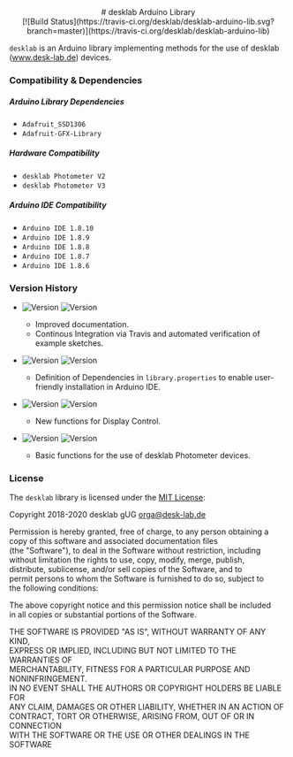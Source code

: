 <center># desklab Arduino Library</center>
<center>[![Build Status](https://travis-ci.org/desklab/desklab-arduino-lib.svg?branch=master)](https://travis-ci.org/desklab/desklab-arduino-lib)</center>

`desklab` is an Arduino library implementing methods for the use of desklab (www.desk-lab.de) devices.

### Compatibility & Dependencies

##### Arduino Library Dependencies
 - `Adafruit_SSD1306`
 - `Adafruit-GFX-Library`

##### Hardware Compatibility
  - `desklab Photometer V2`
  - `desklab Photometer V3`

##### Arduino IDE Compatibility
  - `Arduino IDE 1.8.10`
  - `Arduino IDE 1.8.9`
  - `Arduino IDE 1.8.8`
  - `Arduino IDE 1.8.7`
  - `Arduino IDE 1.8.6`

### Version History
- ![Version](https://img.shields.io/badge/Version-1.1.6-yellow) ![Version](https://img.shields.io/badge/Status-work_in_progress-yellow)
  - Improved documentation.
  - Continous Integration via Travis and automated verification of example sketches.


- ![Version](https://img.shields.io/badge/Version-1.1.5-green) ![Version](https://img.shields.io/badge/Status-released_in_01.2020_(latest)-green)
  - Definition of Dependencies in `library.properties` to enable user-friendly installation in Arduino IDE.


- ![Version](https://img.shields.io/badge/Version-1.1.4-green) ![Version](https://img.shields.io/badge/Status-released_in_12.2019-green)
  - New functions for Display Control.


- ![Version](https://img.shields.io/badge/Version-1.1.3-green) ![Version](https://img.shields.io/badge/Status-released_in_10.2019-green)
  - Basic functions for the use of desklab Photometer devices.



### License

The `desklab` library is licensed under the [MIT License](https://opensource.org/licenses/MIT):

Copyright 2018-2020 desklab gUG <orga@desk-lab.de>  

Permission is hereby granted, free of charge, to any person obtaining a  
copy of this software and associated documentation files  
(the "Software"), to deal in the Software without restriction, including  
without limitation the rights to use, copy, modify, merge, publish,  
distribute, sublicense, and/or sell copies of the Software, and to  
permit persons to whom the Software is furnished to do so, subject to  
the following conditions:  

The above copyright notice and this permission notice shall be included  
in all copies or substantial portions of the Software.  

THE SOFTWARE IS PROVIDED "AS IS", WITHOUT WARRANTY OF ANY KIND,  
EXPRESS OR IMPLIED, INCLUDING BUT NOT LIMITED TO THE WARRANTIES OF  
 MERCHANTABILITY, FITNESS FOR A PARTICULAR PURPOSE AND NONINFRINGEMENT.  
IN NO EVENT SHALL THE AUTHORS OR COPYRIGHT HOLDERS BE LIABLE FOR  
ANY CLAIM, DAMAGES OR OTHER LIABILITY, WHETHER IN AN ACTION OF  
CONTRACT, TORT OR OTHERWISE, ARISING FROM, OUT OF OR IN CONNECTION  
WITH THE SOFTWARE OR THE USE OR OTHER DEALINGS IN THE SOFTWARE  
